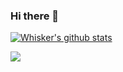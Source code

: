 ### Hi there 👋

[![Whisker's github stats](https://github-readme-stats.vercel.app/api?username=Whisker17&theme=dark)](https://github.com/anuraghazra/github-readme-stats)

![](https://visitor-badge.glitch.me/badge?page_id=Whisker17.Whisker17)
